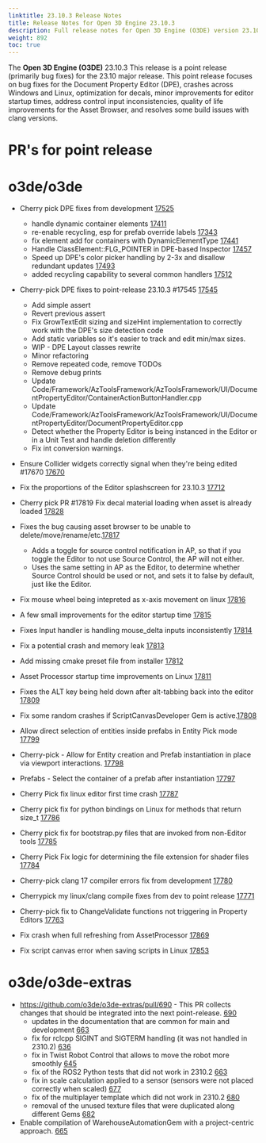 ```yaml
---
linktitle: 23.10.3 Release Notes
title: Release Notes for Open 3D Engine 23.10.3
description: Full release notes for Open 3D Engine (O3DE) version 23.10.3.
weight: 892
toc: true
---
```


The **Open 3D Engine (O3DE)** 23.10.3 This release is a point release (primarily bug fixes) for the 23.10 major release. This point release focuses on bug fixes for the Document Property Editor (DPE), crashes across Windows and Linux, optimization for decals, minor improvements for editor startup times, address control input inconsistencies, quality of life improvements for the Asset Browser, and resolves some build issues with clang versions.


# PR's for point release

# o3de/o3de
* Cherry pick DPE fixes from development [17525](https://github.com/o3de/o3de/pull/17525)
  * handle dynamic container elements [17411](https://github.com/o3de/o3de/pull/17411)
  * re-enable recycling, esp for prefab override labels [17343](https://github.com/o3de/o3de/pull/17343)
  * fix element add for containers with DynamicElementType [17441](https://github.com/o3de/o3de/pull/17441)
  * Handle ClassElement::FLG_POINTER in DPE-based Inspector [17457](https://github.com/o3de/o3de/pull/17457)
  * Speed up DPE's color picker handling by 2-3x and disallow redundant updates [17493](https://github.com/o3de/o3de/pull/17493)
  * added recycling capability to several common handlers [17512](https://github.com/o3de/o3de/pull/17512)

* Cherry-pick DPE fixes to point-release 23.10.3 #17545 [17545](https://github.com/o3de/o3de/pull/17545)
  * Add simple assert
  * Revert previous assert 
  * Fix GrowTextEdit sizing and sizeHint implementation to correctly work with the DPE's size detection code
  * Add static variables so it's easier to track and edit min/max sizes. 
  * WIP - DPE Layout classes rewrite 
  * Minor refactoring 
  * Remove repeated code, remove TODOs 
  * Remove debug prints 
  * Update Code/Framework/AzToolsFramework/AzToolsFramework/UI/DocumentPropertyEditor/ContainerActionButtonHandler.cpp
  * Update Code/Framework/AzToolsFramework/AzToolsFramework/UI/DocumentPropertyEditor/DocumentPropertyEditor.cpp
  * Detect whether the Property Editor is being instanced in the Editor or in a Unit Test and handle deletion differently
  * Fix int conversion warnings.
    
* Ensure Collider widgets correctly signal when they're being edited #17670 [17670](https://github.com/o3de/o3de/pull/17343)
* Fix the proportions of the Editor splashscreen for 23.10.3 [17712](https://github.com/o3de/o3de/pull/17712)
* Cherry pick PR #17819 Fix decal material loading when asset is already loaded [17828](https://github.com/o3de/o3de/pull/17828)
* Fixes the bug causing asset browser to be unable to delete/move/rename/etc.[17817](https://github.com/o3de/o3de/pull/17817)
  * Adds a toggle for source control notification in AP, so that if you toggle the Editor to not use Source Control, the AP will not either.
  * Uses the same setting in AP as the Editor, to determine whether Source Control should be used or not, and sets it to false by default, just like the Editor.
* Fix mouse wheel being intepreted as x-axis movement on linux [17816](https://github.com/o3de/o3de/pull/17816)
* A few small improvements for the editor startup time [17815](https://github.com/o3de/o3de/pull/17815)
* Fixes Input handler is handling mouse_delta inputs inconsistently [17814](https://github.com/o3de/o3de/pull/17814)
* Fix a potential crash and memory leak [17813](https://github.com/o3de/o3de/pull/17813)
* Add missing cmake preset file from installer [17812](https://github.com/o3de/o3de/pull/17812)
* Asset Processor startup time improvements on Linux [17811](https://github.com/o3de/o3de/pull/17811)
* Fixes the ALT key being held down after alt-tabbing back into the editor [17809](https://github.com/o3de/o3de/pull/17809)
* Fix some random crashes if ScriptCanvasDeveloper Gem is active.[17808](https://github.com/o3de/o3de/pull/17808)
* Allow direct selection of entities inside prefabs in Entity Pick mode [17799](https://github.com/o3de/o3de/pull/17799)
* Cherry-pick - Allow for Entity creation and Prefab instantiation in place via viewport interactions. [17798](https://github.com/o3de/o3de/pull/17798)
* Prefabs - Select the container of a prefab after instantiation [17797](https://github.com/o3de/o3de/pull/17797)
* Cherry Pick fix linux editor first time crash [17787](https://github.com/o3de/o3de/pull/17787)
* Cherry pick fix for python bindings on Linux for methods that return size_t [17786](https://github.com/o3de/o3de/pull/17786)
* Cherry pick fix for bootstrap.py files that are invoked from non-Editor tools [17785](https://github.com/o3de/o3de/pull/17785)
* Cherry Pick Fix logic for determining the file extension for shader files [17784](https://github.com/o3de/o3de/pull/17784)
* Cherry-pick clang 17 compiler errors fix from development [17780](https://github.com/o3de/o3de/pull/17780)
* Cherrypick my linux/clang compile fixes from dev to point release [17771](https://github.com/o3de/o3de/pull/17771)
* Cherry-pick fix to ChangeValidate functions not triggering in Property Editors [17763](https://github.com/o3de/o3de/pull/17763)
* Fix crash when full refreshing from AssetProcessor [17869](https://github.com/o3de/o3de/pull/17869)
* Fix script canvas error when saving scripts in Linux [17853](https://github.com/o3de/o3de/pull/17853)

# o3de/o3de-extras

* https://github.com/o3de/o3de-extras/pull/690 - This PR collects changes that should be integrated into the next point-release. [690](https://github.com/o3de/o3de-extras/pull/690)
  * updates in the documentation that are common for main and development [663](https://github.com/o3de/o3de-extras/pull/633)
  * fix for rclcpp SIGINT and SIGTERM handling (it was not handled in 2310.2) [636](https://github.com/o3de/o3de-extras/pull/636)
  * fix in Twist Robot Control that allows to move the robot more smoothly [645](https://github.com/o3de/o3de-extras/pull/645)
  * fix of the ROS2 Python tests that did not work in 2310.2 [663](https://github.com/o3de/o3de-extras/pull/663)
  * fix in scale calculation applied to a sensor (sensors were not placed correctly when scaled) [677](https://github.com/o3de/o3de-extras/pull/677)
  * fix of the multiplayer template which did not work in 2310.2 [680](https://github.com/o3de/o3de-extras/pull/680)
  * removal of the unused texture files that were duplicated along different Gems [682](https://github.com/o3de/o3de-extras/pull/682)
 * Enable compilation of WarehouseAutomationGem with a project-centric approach. [665](https://github.com/o3de/o3de-extras/pull/665)
